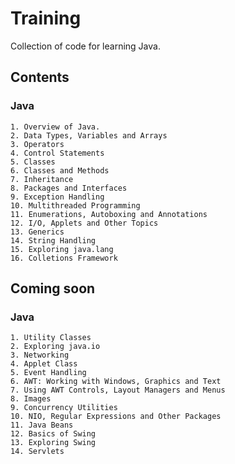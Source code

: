 # Training
Collection of code for learning Java.

## Contents
### Java
	1. Overview of Java.
	2. Data Types, Variables and Arrays
	3. Operators
	4. Control Statements
	5. Classes
	6. Classes and Methods
	7. Inheritance
	8. Packages and Interfaces
	9. Exception Handling
	10. Multithreaded Programming
	11. Enumerations, Autoboxing and Annotations
	12. I/O, Applets and Other Topics
	13. Generics
	14. String Handling
	15. Exploring java.lang
	16. Colletions Framework


## Coming soon
### Java
	1. Utility Classes
	2. Exploring java.io
	3. Networking
	4. Applet Class
	5. Event Handling
	6. AWT: Working with Windows, Graphics and Text
	7. Using AWT Controls, Layout Managers and Menus
	8. Images
	9. Concurrency Utilities
	10. NIO, Regular Expressions and Other Packages
	11. Java Beans
	12. Basics of Swing
	13. Exploring Swing
	14. Servlets
